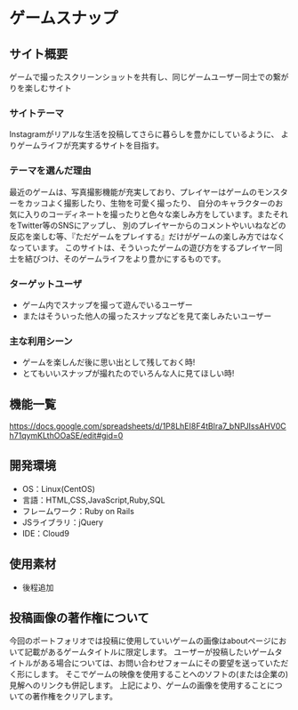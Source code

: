 # ゲームスナップ

## サイト概要
ゲームで撮ったスクリーンショットを共有し、同じゲームユーザー同士での繋がりを楽しむサイト

### サイトテーマ
Instagramがリアルな生活を投稿してさらに暮らしを豊かにしているように、
よりゲームライフが充実するサイトを目指す。

### テーマを選んだ理由
最近のゲームは、写真撮影機能が充実しており、プレイヤーはゲームのモンスターをカッコよく撮影したり、生物を可愛く撮ったり、
自分のキャラクターのお気に入りのコーディネートを撮ったりと色々な楽しみ方をしています。またそれをTwitter等のSNSにアップし、
別のプレイヤーからのコメントやいいねなどの反応を楽しむ等、『ただゲームをプレイする』だけがゲームの楽しみ方ではなくなっています。
このサイトは、そういったゲームの遊び方をするプレイヤー同士を結びつけ、そのゲームライフをより豊かにするものです。

### ターゲットユーザ
- ゲーム内でスナップを撮って遊んでいるユーザー<br>
- またはそういった他人の撮ったスナップなどを見て楽しみたいユーザー

### 主な利用シーン
- ゲームを楽しんだ後に思い出として残しておく時!<br>
- とてもいいスナップが撮れたのでいろんな人に見てほしい時!

## 機能一覧
<https://docs.google.com/spreadsheets/d/1P8LhEI8F4tBlra7_bNPJIssAHV0Ch71qymKLthOOaSE/edit#gid=0>

## 開発環境
- OS：Linux(CentOS)
- 言語：HTML,CSS,JavaScript,Ruby,SQL
- フレームワーク：Ruby on Rails
- JSライブラリ：jQuery
- IDE：Cloud9

## 使用素材
- 後程追加

## 投稿画像の著作権について
今回のポートフォリオでは投稿に使用していいゲームの画像はaboutページにおいて記載があるゲームタイトルに限定します。
ユーザーが投稿したいゲームタイトルがある場合については、お問い合わせフォームにその要望を送っていただく形にします。
そこでゲームの映像を使用することへのソフトの(または企業の)見解へのリンクも併記します。
上記により、ゲームの画像を使用することについての著作権をクリアします。

